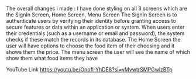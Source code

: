 ﻿The overall changes i made :
I have done styling on all 3 screens which are the SignIn Screen, Home Screen, Menu Screen 
The SignIn Screen is to  authenticate users by verifying their identity before granting access to secure features or data within an application or system. When users enter their credentials (such as a username or email and password), the system checks if these match the records in its database.
The Home Screen the user will have options to choose the food item of their choosing and it shows them the price.
The menu screen the user will see the name of which show them what food items they have 

YouTube Link https://youtu.be/Onofl-YhDE8?si=vMvwtrSMPGwlzBTp
